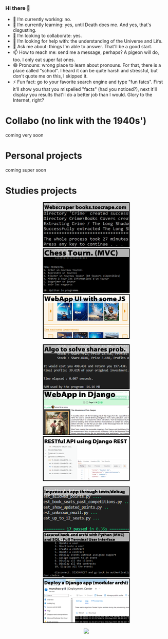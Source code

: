 ### Hi there 👋


- 🔭 I’m currently working: no.
- 🌱 I’m currently learning: yes, until Death does me. And yes, that's disgusting.
- 👯 I’m looking to collaborate: yes.
- 🤔 I’m looking for help with: the understanding of the Universe and Life.
- 💬 Ask me about: things I'm able to answer. That'll be a good start.
- 📫 How to reach me: send me a message, perhaps? A pigeon will do, too. I only eat super fat ones.
- 😄 Pronouns: wrong place to learn about pronouns. For that, there is a place called "school". I heard it can be quite harsh and stressful, but don't quote me on this, I skipped it.
- ⚡ Fun fact: go to your favorite search engine and type "fun fatcs". First it'll show you that you mispelled "facts" (had you noticed?), next it'll display you results that'll do a better job than I would. Glory to the Internet, right?

# Collabo (no link with the 1940s')
coming very soon

# Personal projects
coming super soon

# Studies projects
<p align="center">
    <a href="https://github.com/munchou/OpenClassrooms-Project-2"><img src="/_github_images/project02.png"/></a> 
    <a href="https://github.com/munchou/OpenClassrooms-Project-4"><img src="/_github_images/project04.png"/></a> 
    <a href="https://github.com/munchou/OpenClassrooms-Project-6"><img src="/_github_images/project06.png"/></a>
</p>
<p align="center">
    <a href="https://github.com/munchou/OpenClassrooms-Project-7"><img src="/_github_images/project07.png"/></a> 
    <a href="https://github.com/munchou/OpenClassrooms-Project-9"><img src="/_github_images/project09.png"/></a> 
    <a href="https://github.com/munchou/OpenClassroms-Project-10"><img src="/_github_images/project10.png"/></a>
</p>
<p align="center">
    <a href="https://github.com/munchou/OpenClassrooms-Project-11"><img src="/_github_images/project11.png"/></a> 
    <a href="https://github.com/munchou/OpenClassrooms-Project-12"><img src="/_github_images/project12.png"/></a> 
    <a href="https://github.com/munchou/OpenClassrooms-Project-13"><img src="/_github_images/project13.png"/></a>
</p>

<p align="center">
    <a href="https://github.com/munchou">
      <img src="https://github-readme-stats.vercel.app/api/top-langs/?username=munchou&theme=tokyonight"/>
    </a>
</p>
